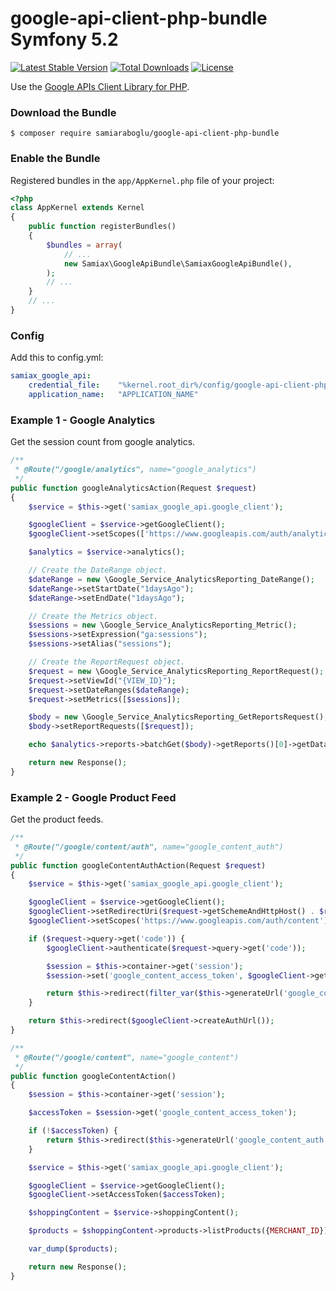 # google-api-client-php-bundle Symfony 5.2

[![Latest Stable Version](https://poser.pugx.org/samiaraboglu/google-api-client-php-bundle/v/stable)](https://packagist.org/packages/samiaraboglu/google-api-client-php-bundle)
[![Total Downloads](https://poser.pugx.org/samiaraboglu/google-api-client-php-bundle/downloads)](https://packagist.org/packages/samiaraboglu/google-api-client-php-bundle)
[![License](https://poser.pugx.org/samiaraboglu/google-api-client-php-bundle/license)](https://packagist.org/packages/samiaraboglu/google-api-client-php-bundle)

Use the [Google APIs Client Library for PHP](https://github.com/google/google-api-php-client).

### Download the Bundle

```console
$ composer require samiaraboglu/google-api-client-php-bundle
```

### Enable the Bundle

Registered bundles in the `app/AppKernel.php` file of your project:

```php
<?php
class AppKernel extends Kernel
{
    public function registerBundles()
    {
        $bundles = array(
            // ...
            new Samiax\GoogleApiBundle\SamiaxGoogleApiBundle(),
        );
        // ...
    }
    // ...
}
```

### Config
Add this to config.yml:

```yaml
samiax_google_api:
    credential_file:    "%kernel.root_dir%/config/google-api-client-php/client_credentials.json"
    application_name:   "APPLICATION_NAME"
```

### Example 1 - Google Analytics
Get the session count from google analytics.

```php
/**
 * @Route("/google/analytics", name="google_analytics")
 */
public function googleAnalyticsAction(Request $request)
{
    $service = $this->get('samiax_google_api.google_client');

    $googleClient = $service->getGoogleClient();
    $googleClient->setScopes(['https://www.googleapis.com/auth/analytics.readonly']);

    $analytics = $service->analytics();

    // Create the DateRange object.
    $dateRange = new \Google_Service_AnalyticsReporting_DateRange();
    $dateRange->setStartDate("1daysAgo");
    $dateRange->setEndDate("1daysAgo");

    // Create the Metrics object.
    $sessions = new \Google_Service_AnalyticsReporting_Metric();
    $sessions->setExpression("ga:sessions");
    $sessions->setAlias("sessions");

    // Create the ReportRequest object.
    $request = new \Google_Service_AnalyticsReporting_ReportRequest();
    $request->setViewId("{VIEW_ID}");
    $request->setDateRanges($dateRange);
    $request->setMetrics([$sessions]);

    $body = new \Google_Service_AnalyticsReporting_GetReportsRequest();
    $body->setReportRequests([$request]);

    echo $analytics->reports->batchGet($body)->getReports()[0]->getData()->getTotals()[0]->getValues()[0];

    return new Response();
}
```

### Example 2 - Google Product Feed
Get the product feeds.

```php
/**
 * @Route("/google/content/auth", name="google_content_auth")
 */
public function googleContentAuthAction(Request $request)
{
    $service = $this->get('samiax_google_api.google_client');

    $googleClient = $service->getGoogleClient();
    $googleClient->setRedirectUri($request->getSchemeAndHttpHost() . $request->getBaseUrl() . $request->getPathInfo());
    $googleClient->setScopes('https://www.googleapis.com/auth/content');

    if ($request->query->get('code')) {
        $googleClient->authenticate($request->query->get('code'));

        $session = $this->container->get('session');
        $session->set('google_content_access_token', $googleClient->getAccessToken());

        return $this->redirect(filter_var($this->generateUrl('google_content'), FILTER_SANITIZE_URL));
    }

    return $this->redirect($googleClient->createAuthUrl());
}

/**
 * @Route("/google/content", name="google_content")
 */
public function googleContentAction()
{
    $session = $this->container->get('session');

    $accessToken = $session->get('google_content_access_token');

    if (!$accessToken) {
        return $this->redirect($this->generateUrl('google_content_auth'));
    }

    $service = $this->get('samiax_google_api.google_client');

    $googleClient = $service->getGoogleClient();
    $googleClient->setAccessToken($accessToken);

    $shoppingContent = $service->shoppingContent();

    $products = $shoppingContent->products->listProducts({MERCHANT_ID});

    var_dump($products);

    return new Response();
}
```
